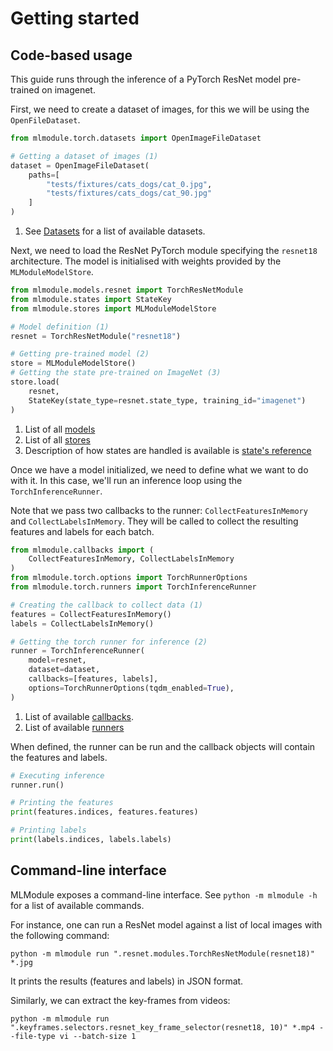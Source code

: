 
# Getting started

## Code-based usage

This guide runs through the inference of a PyTorch ResNet model pre-trained on imagenet.

First, we need to create a dataset of images, for this we will be using the `OpenFileDataset`.

```python
from mlmodule.torch.datasets import OpenImageFileDataset

# Getting a dataset of images (1)
dataset = OpenImageFileDataset(
    paths=[
        "tests/fixtures/cats_dogs/cat_0.jpg",
        "tests/fixtures/cats_dogs/cat_90.jpg"
    ]
)
```

1.  See [Datasets](references/datasets.md) for a list of available datasets.

Next, we need to load the ResNet PyTorch module specifying the `resnet18` architecture.
The model is initialised with weights provided by the `MLModuleModelStore`.

```python
from mlmodule.models.resnet import TorchResNetModule
from mlmodule.states import StateKey
from mlmodule.stores import MLModuleModelStore

# Model definition (1)
resnet = TorchResNetModule("resnet18")

# Getting pre-trained model (2)
store = MLModuleModelStore()
# Getting the state pre-trained on ImageNet (3)
store.load(
    resnet,
    StateKey(state_type=resnet.state_type, training_id="imagenet")
)
```

1. List of all [models](models/index.md)
2. List of all [stores](references/stores.md)
3. Description of how states are handled is available is [state's reference](references/states.md)

Once we have a model initialized, we need to define what we want to do with it.
In this case, we'll run an inference loop using the `TorchInferenceRunner`.

Note that we pass two callbacks to the runner: `CollectFeaturesInMemory` and `CollectLabelsInMemory`.
They will be called to collect the resulting features and labels for each batch.

```python
from mlmodule.callbacks import (
    CollectFeaturesInMemory, CollectLabelsInMemory
)
from mlmodule.torch.options import TorchRunnerOptions
from mlmodule.torch.runners import TorchInferenceRunner

# Creating the callback to collect data (1)
features = CollectFeaturesInMemory()
labels = CollectLabelsInMemory()

# Getting the torch runner for inference (2)
runner = TorchInferenceRunner(
    model=resnet,
    dataset=dataset,
    callbacks=[features, labels],
    options=TorchRunnerOptions(tqdm_enabled=True),
)
```

1. List of available [callbacks](references/callbacks.md).
2. List of available [runners](references/runners.md)

When defined, the runner can be run and the callback objects will contain the features and labels.

```python
# Executing inference
runner.run()

# Printing the features
print(features.indices, features.features)

# Printing labels
print(labels.indices, labels.labels)
```

## Command-line interface

MLModule exposes a command-line interface. See `python -m mlmodule -h` for a list of available commands.

For instance, one can run a ResNet model against a list of local images with the following command:

```shell
python -m mlmodule run ".resnet.modules.TorchResNetModule(resnet18)" *.jpg
```

It prints the results (features and labels) in JSON format.

Similarly, we can extract the key-frames from videos:

```shell
python -m mlmodule run ".keyframes.selectors.resnet_key_frame_selector(resnet18, 10)" *.mp4 --file-type vi --batch-size 1
```
